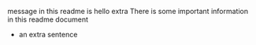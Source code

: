 message in this readme is hello
extra
There is some important information in this readme document
* an extra sentence
